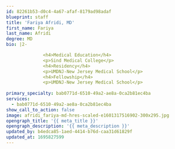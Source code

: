 ```yaml
---
id: 82261b53-d0c4-4a67-afaf-8179ad98adaf
blueprint: staff
title: 'Fariya Afridi, MD'
first_name: Fariya
last_name: Afridi
degree: MD
bio: |2-

              <h4>Medical Education</h4>
              <p>Sind Medical College</p>
              <h4>Residency</h4>
              <p>UMDNJ-New Jersey Medical School</p>
              <h4>Fellowship</h4>
              <p>UMDNJ-New Jersey Medical School</p>
          
primary_specialty: bab0771d-6510-49a2-ae8a-0ca2b81ec4ba
services:
  - bab0771d-6510-49a2-ae8a-0ca2b81ec4ba
show_call_to_action: false
image: afridi_fariya-md-hres-scaled-e1601317516902-300x295.jpg
opengraph_title: '{{ meta_title }}'
opengraph_description: '{{ meta_description }}'
updated_by: b4edca85-1aed-4414-b76d-caa31d61829f
updated_at: 1695827599
---
```


